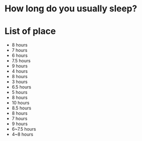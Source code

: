 # How long do you usually sleep?

# List of place
- 8 hours
- 7 hours
- 6 hours
- 7.5 hours
- 9 hours
- 4 hours
- 8 hours
- 3 hours
- 6.5 hours
- 5 hours
- 8 hours
- 10 hours
- 8.5 hours
- 8 hours
- 7 hours
- 9 hours
- 6~7.5 hours
- 4~8 hours
